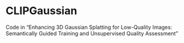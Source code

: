 # CLIPGaussian
Code in “Enhancing 3D Gaussian Splatting for Low-Quality Images: Semantically Guided Training and Unsupervised Quality Assessment”
